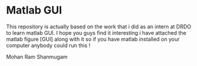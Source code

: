# Matlab GUI
 
 This repository is actually based on the work that i did as an intern at DRDO to learn matlab GUI.
 I hope you guys find it interesting 
 i have attached the matlab figure [GUI] along with it so if you have matlab installed on your computer 
 anybody could run this !
 
 
 
 Mohan Ram Shanmugam

